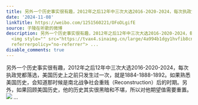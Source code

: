 ```yaml
---
title: 另外一个历史事实很有趣，2012年之后12年中三次大选2016-2020-2024，每次执政党都落选，美国历史上之前只发生过一次，就是1884-1888-1892。如果熟悉美国历史，会...
date: '2024-11-08'
linkTitle: https://weibo.com/1251560221/OFoDLgifE
source: 子陵在听歌的微博
description: 另外一个历史事实很有趣，2012年之后12年中三次大选2016-2020-2024，每次执政党都落选，美国历史上之前只发生过一次，就是1884-1888-1892。如果熟悉美国历史，会知道那时候是南北战争社会重贱（Reconstruction）后的时期。另外，如果回顾美国历史，他的历史其实很黑暗和不堪，所以对他期望值需要重置。
  <img style="" src="https://tvax4.sinaimg.cn/large/4a994b1dgy1hvfib8cnqsj23xo3tp4qp.jpg"
  referrerpolicy="no-referrer"> ...
disable_comments: true
---
```

另外一个历史事实很有趣，2012年之后12年中三次大选2016-2020-2024，每次执政党都落选，美国历史上之前只发生过一次，就是1884-1888-1892。如果熟悉美国历史，会知道那时候是南北战争社会重贱（Reconstruction）后的时期。另外，如果回顾美国历史，他的历史其实很黑暗和不堪，所以对他期望值需要重置。 <img style="" src="https://tvax4.sinaimg.cn/large/4a994b1dgy1hvfib8cnqsj23xo3tp4qp.jpg" referrerpolicy="no-referrer"> ...